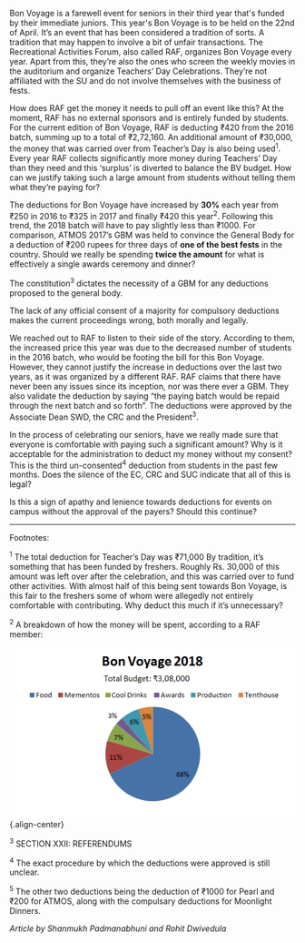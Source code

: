 <!-- TITLE: Bon Voyage 2018 Deductions-->
<!-- SUBTITLE: ₹420 is being deducted from every 2016 batch student on campus. Journal Club, BITS Hyderabad looks at the issue to understand who's paying for Bon Voyage, and how much.   -->

Bon Voyage is a farewell event for seniors in their third year that's funded by their immediate juniors. This year's Bon Voyage is to be held on the 22nd of April. It’s an event that has been considered a tradition of sorts. A tradition that may happen to involve a bit of unfair transactions. The Recreational Activities Forum, also called RAF, organizes Bon Voyage every year. Apart from this, they’re also the ones who screen the weekly movies in the auditorium and organize Teachers’ Day Celebrations. They’re not affiliated with the SU and do not involve themselves with the business of fests.

How does RAF get the money it needs to pull off an event like this? At the moment, RAF has no external sponsors and is entirely funded by students. For the current edition of Bon Voyage, RAF is deducting ₹420 from the 2016 batch, summing up to a total of ₹2,72,160. An additional amount of ₹30,000, the money that was carried over from Teacher’s Day is also being used<sup>1</sup>. Every year RAF collects significantly more money during Teachers' Day than they need and this ‘surplus’ is diverted to balance the BV budget. How can we justify taking such a large amount from students without telling them what they’re paying for?

The deductions for Bon Voyage have increased by **30%** each year from ₹250 in 2016 to ₹325 in 2017 and finally ₹420 this year<sup>2</sup>. Following this trend, the 2018 batch will have to pay slightly less than ₹1000. For comparison, ATMOS 2017’s GBM was held to convince the General Body for a deduction of ₹200 rupees for three days of **one of the best fests** in the country. Should we really be spending **twice the amount** for what is effectively a single awards ceremony and dinner?

The constitution<sup>3</sup> dictates the necessity of a GBM for any deductions proposed to the general body.

The lack of any official consent of a majority for compulsory deductions makes the current proceedings wrong, both morally and legally.

We reached out to RAF to listen to their side of the story. According to them, the increased price this year was due to the decreased number of students in the 2016 batch, who would be footing the bill for this Bon Voyage. However, they cannot justify the increase in deductions over the last two years, as it was organized by a different RAF. RAF claims that there have never been any issues since its inception, nor was there ever a GBM. They also validate the deduction by saying “the paying batch would be repaid through the next batch and so forth”. The deductions were approved by the Associate Dean SWD, the CRC and the President<sup>3</sup>.

In the process of celebrating our seniors, have we really made sure that everyone is comfortable with paying such a significant amount? Why is it acceptable for the administration to deduct my money without my consent? This is the third un-consented<sup>4</sup> deduction from students in the past few months. Does the silence of the EC, CRC and SUC indicate that all of this is legal?
 
Is this a sign of apathy and lenience towards deductions for events on campus without the approval of the payers? Should this continue?
 
---
Footnotes:

<sup>1</sup> The total deduction for Teacher’s Day was ₹71,000 By tradition, it’s something that has been funded by freshers. Roughly Rs. 30,000 of this amount was left over after the celebration, and this was carried over to fund other activities. With almost half of this being sent towards Bon Voyage, is this fair to the freshers some of whom were allegedly not entirely comfortable with contributing. Why deduct this much if it’s unnecessary?

<sup>2</sup> A breakdown of how the money will be spent, according to a RAF member:

![Bon Voyage Budget 2018](/uploads/news/bon-voyage-budget-2018.png "Bon Voyage Budget 2018"){.align-center}

<sup>3</sup> SECTION XXII: REFERENDUMS

<sup>4</sup> The exact procedure by which the deductions were approved is still unclear. 

<sup>5</sup> The other two deductions being the deduction of ₹1000 for Pearl and ₹200 for ATMOS, along with the compulsary deductions for Moonlight Dinners. 

*Article by Shanmukh Padmanabhuni and Rohit Dwivedula*
